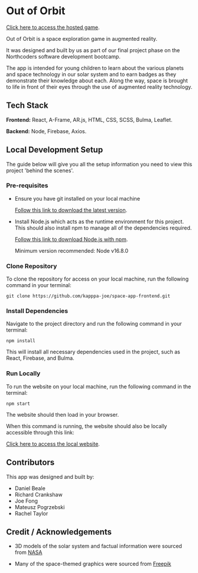 # Out of Orbit

[Click here to access the hosted game](https://https://out-of-orbit.netlify.app/).

Out of Orbit is a space exploration game in augmented reality.

It was designed and built by us as part of our final project phase on the Northcoders software development bootcamp.

The app is intended for young children to learn about the various planets and space technology in our solar system and to earn badges as they demonstrate their knowledge about each. Along the way, space is brought to life in front of their eyes through the use of augmented reality technology.

## Tech Stack

**Frontend:** React, A-Frame, AR.js, HTML, CSS, SCSS, Bulma, Leaflet.

**Backend:** Node, Firebase, Axios.

## Local Development Setup

The guide below will give you all the setup information you need to view this project 'behind the scenes'.

### Pre-requisites

- Ensure you have git installed on your local machine

  [Follow this link to download the latest version](https://git-scm.com/downloads).

- Install Node.js which acts as the runtime environment for this project. This should also install npm to manage all of the dependencies required.

  [Follow this link to download Node.js with npm](https://nodejs.org/en/download/current/).

  Minimum version recommended: Node v16.8.0

### Clone Repository

To clone the repository for access on your local machine, run the following command in your terminal:

`git clone https://github.com/kapppa-joe/space-app-frontend.git`

### Install Dependencies

Navigate to the project directory and run the following command in your terminal:

`npm install`

This will install all necessary dependencies used in the project, such as React, Firebase, and Bulma.

### Run Locally

To run the website on your local machine, run the following command in the terminal:

`npm start`

The website should then load in your browser.

When this command is running, the website should also be locally accessible through this link:

[Click here to access the local website](http://localhost:3000/).

## Contributors

This app was designed and built by:

- Daniel Beale
- Richard Crankshaw
- Joe Fong
- Mateusz Pogrzebski
- Rachel Taylor

## Credit / Acknowledgements

- 3D models of the solar system and factual information were sourced from [NASA](https://solarsystem.nasa.gov/resources/all)

- Many of the space-themed graphics were sourced from [Freepik](https://www.freepik.com/)
